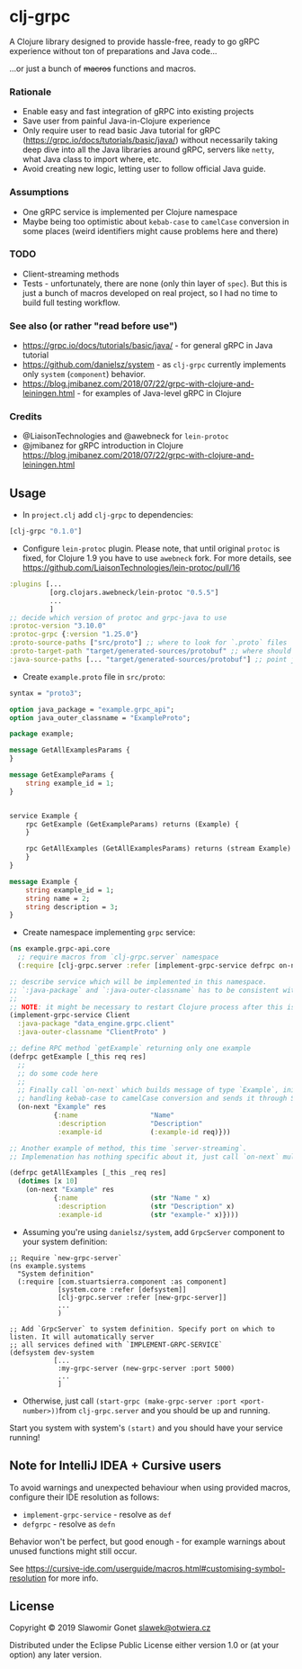 # clj-grpc

A Clojure library designed to provide hassle-free, ready to go gRPC experience without ton of preparations and Java code...

...or just a bunch of ~~macros~~ functions and macros.

### Rationale

* Enable easy and fast integration of gRPC into existing projects
* Save user from painful Java-in-Clojure experience
* Only require user to read basic Java tutorial for gRPC (https://grpc.io/docs/tutorials/basic/java/) without necessarily
taking deep dive into all the Java libraries around gRPC, servers like `netty`, what Java class to import where, etc.
* Avoid creating new logic, letting user to follow official Java guide.

### Assumptions
* One gRPC service is implemented per Clojure namespace
* Maybe being too optimistic about `kebab-case` to `camelCase` conversion in some places (weird identifiers might cause 
problems here and there)

### TODO
* Client-streaming methods
* Tests - unfortunately, there are none (only thin layer of `spec`). But this is just a bunch of macros developed on real project, so I had no time to build
full testing workflow.

### See also (or rather "read before use")
* https://grpc.io/docs/tutorials/basic/java/ - for general gRPC in Java tutorial
* https://github.com/danielsz/system - as `clj-grpc` currently implements only `system` (`component`) behavior.
* https://blog.jmibanez.com/2018/07/22/grpc-with-clojure-and-leiningen.html - for examples of Java-level gRPC in Clojure

### Credits
* @LiaisonTechnologies and @awebneck for `lein-protoc`
* @jmibanez for gRPC introduction in Clojure https://blog.jmibanez.com/2018/07/22/grpc-with-clojure-and-leiningen.html

## Usage

* In `project.clj` add `clj-grpc` to dependencies:
```clojure
[clj-grpc "0.1.0"]
```

* Configure `lein-protoc` plugin. Please note, that until original `protoc` is fixed, for Clojure 1.9 you have to use 
`awebneck` fork. For more details, see https://github.com/LiaisonTechnologies/lein-protoc/pull/16
```clojure
:plugins [...
          [org.clojars.awebneck/lein-protoc "0.5.5"]
          ...
          ]
;; decide which version of protoc and grpc-java to use
:protoc-version "3.10.0"
:protoc-grpc {:version "1.25.0"}
:proto-source-paths ["src/proto"] ;; where to look for `.proto` files
:proto-target-path "target/generated-sources/protobuf" ;; where should protoc put generated sources
:java-source-paths [... "target/generated-sources/protobuf"] ;; point java compiler to newly generated sources
```

* Create `example.proto` file in `src/proto`:
```proto
syntax = "proto3";

option java_package = "example.grpc_api";
option java_outer_classname = "ExampleProto";

package example;

message GetAllExamplesParams {
}

message GetExampleParams {
    string example_id = 1;
}


service Example {
    rpc GetExample (GetExampleParams) returns (Example) {
    }

    rpc GetAllExamples (GetAllExamplesParams) returns (stream Example) {
    }
}

message Example {
    string example_id = 1;
    string name = 2;
    string description = 3;
}
```

* Create namespace implementing `grpc` service:
```clojure
(ns example.grpc-api.core
  ;; require macros from `clj-grpc.server` namespace
  (:require [clj-grpc.server :refer [implement-grpc-service defrpc on-next]]))

;; describe service which will be implemented in this namespace.
;; `:java-package` and `:java-outer-classname` has to be consistent with `proto` file
;;
;; NOTE: it might be necessary to restart Clojure process after this is defined so all the classes will be compiled
(implement-grpc-service Client
  :java-package "data_engine.grpc.client"
  :java-outer-classname "ClientProto" )

;; define RPC method `getExample` returning only one example
(defrpc getExample [_this req res]
  ;;
  ;; do some code here
  ;;
  ;; Finally call `on-next` which builds message of type `Example`, initializes it with provided map
  ;; handling kebab-case to camelCase conversion and sends it through StreamObserver `res`
  (on-next "Example" res
           {:name                  "Name"
            :description           "Description"
            :example-id            (:example-id req)}))

;; Another example of method, this time `server-streaming`.
;; Implemenation has nothing specific about it, just call `on-next` multiple times

(defrpc getAllExamples [_this _req res]
  (dotimes [x 10]
    (on-next "Example" res
           {:name                  (str "Name " x)
            :description           (str "Description" x)
            :example-id            (str "example-" x)})))
```

* Assuming you're using `danielsz/system`, add `GrpcServer` component to your system definition:
```
;; Require `new-grpc-server`
(ns example.systems
  "System definition"
  (:require [com.stuartsierra.component :as component]
            [system.core :refer [defsystem]]
            [clj-grpc.server :refer [new-grpc-server]]
            ...
            )

;; Add `GrpcServer` to system definition. Specify port on which to listen. It will automatically server 
;; all services defined with `IMPLEMENT-GRPC-SERVICE`
(defsystem dev-system
           [...
            :my-grpc-server (new-grpc-server :port 5000)
            ...
            ]
```

* Otherwise, just call `(start-grpc (make-grpc-server :port <port-number>))`from `clj-grpc.server` and you should be up and running.

Start you system with system's `(start)` and you should have your service running!



## Note for IntelliJ IDEA + Cursive users 
To avoid warnings and unexpected behaviour when using provided macros, configure their IDE resolution as follows:
* `implement-grpc-service` - resolve as `def`
* `defgrpc` - resolve as `defn`

Behavior won't be perfect, but good enough - for example warnings about unused functions might still occur.

See https://cursive-ide.com/userguide/macros.html#customising-symbol-resolution for more info.

## License

Copyright © 2019 Slawomir Gonet <slawek@otwiera.cz>

Distributed under the Eclipse Public License either version 1.0 or (at
your option) any later version.
